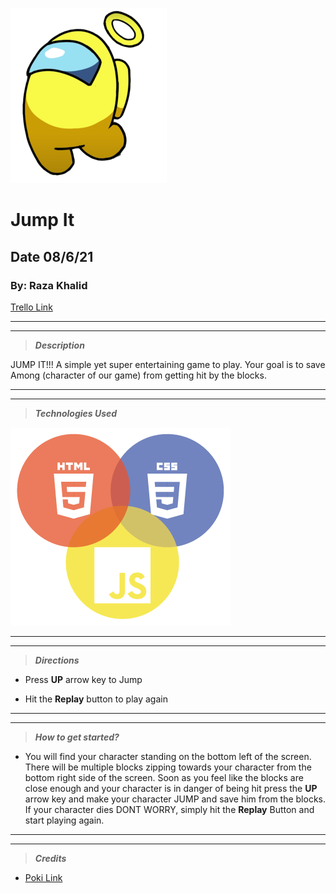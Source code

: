 ![Among](images/Angel_Jumping.png)
# Jump It
## Date 08/6/21
### By: Raza Khalid
[Trello Link](https://trello.com/b/0dqAKqf3/jacascript-game)

---
---


> ***Description*** 

JUMP IT!!! A simple yet super entertaining game to play. Your goal is to save Among (character of our game) from getting hit by the blocks.

---
---
> ***Technologies Used*** 

![Technologies](images/tech.png)

---
---
> ***Directions***

* Press **UP** arrow key to Jump 
<!-- ![UP](images/up.png) -->

* Hit the **Replay** button to play again 
<!-- ![replay](images/) -->

---
---
> ***How to get started?***
* You will find your character standing on the bottom left of the screen. There will be multiple blocks zipping towards your character from the bottom right side of the screen. Soon as you feel like the blocks are close enough and your character is in danger of being hit press the **UP** arrow key and make your character JUMP and save him from the blocks. If your character dies DONT WORRY, simply hit the **Replay** Button and start playing again. 

---
---

> ***Credits*** 
* [Poki Link](https://poki.com/en/g/dinosaur-game
          "Dinosaur Game")



